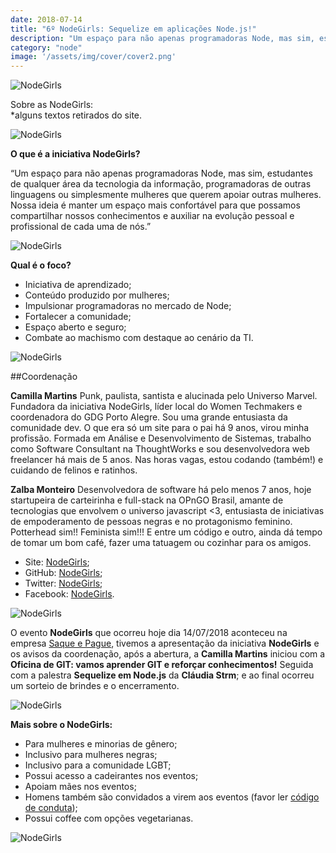 ```yaml
---
date: 2018-07-14
title: "6º NodeGirls: Sequelize em aplicações Node.js!"
description: "Um espaço para não apenas programadoras Node, mas sim, estudantes de qualquer área da tecnologia da informação, programadoras de outras linguagens ou simplesmente mulheres que querem apoiar outras mulheres."
category: "node"
image: '/assets/img/cover/cover2.png'
---
```


<div class="averageSize">

![NodeGirls](/assets/img/nodegirls.png)

</div>

Sobre as NodeGirls:  
*alguns textos retirados do site.

<div class="averageSize">

![NodeGirls](/assets/img/nodegirls1.jpg)

</div>

**O que é a iniciativa NodeGirls?**

“Um espaço para não apenas programadoras Node, mas sim, estudantes de qualquer área da tecnologia da informação, programadoras de outras linguagens ou simplesmente mulheres que querem apoiar outras mulheres.  
Nossa ideia é manter um espaço mais confortável para que possamos compartilhar nossos conhecimentos e auxiliar na evolução pessoal e profissional de cada uma de nós.”

<div class="averageSize">

![NodeGirls](/assets/img/nodegirls2.jpg)

</div>

**Qual é o foco?**

-   Iniciativa de aprendizado;
-   Conteúdo produzido por mulheres;
-   Impulsionar programadoras no mercado de Node;
-   Fortalecer a comunidade;
-   Espaço aberto e seguro;
-   Combate ao machismo com destaque ao cenário da TI.

<div class="averageSize">

![NodeGirls](/assets/img/nodegirls4.jpg)

</div>

##Coordenação

**Camilla Martins**
Punk, paulista, santista e alucinada pelo Universo Marvel. Fundadora da iniciativa NodeGirls, líder local do Women Techmakers e coordenadora do GDG Porto Alegre. Sou uma grande entusiasta da comunidade dev. O que era só um site para o pai há 9 anos, virou minha profissão. Formada em Análise e Desenvolvimento de Sistemas, trabalho como Software Consultant na ThoughtWorks e sou desenvolvedora web freelancer há mais de 5 anos. Nas horas vagas, estou codando (também!) e cuidando de felinos e ratinhos.

**Zalba Monteiro**
Desenvolvedora de software há pelo menos 7 anos, hoje startupeira de carteirinha e full-stack na OPnGO Brasil, amante de tecnologias que envolvem o universo javascript <3, entusiasta de iniciativas de empoderamento de pessoas negras e no protagonismo feminino. Potterhead sim!! Feminista sim!!! E entre um código e outro, ainda dá tempo de tomar um bom café, fazer uma tatuagem ou cozinhar para os amigos.

- Site: <a href="http://nodegirlscode.org" target="_blank" rel="nofollow, noreferrer,noopener,external">NodeGirls</a>;
- GitHub: <a href="https://github.com/NodeGirlsCode" target="_blank" rel="nofollow, noreferrer,noopener,external">NodeGirls</a>;
- Twitter: <a href="https://twitter.com/nodegirlscode" target="_blank" rel="nofollow, noreferrer,noopener,external">NodeGirls</a>;
- Facebook: <a href="https://www.facebook.com/nodegirls" target="_blank" rel="nofollow, noreferrer,noopener,external">NodeGirls</a>.

<div class="averageSize">

![NodeGirls](/assets/img/nodegirls6.jpg)

</div>

O evento **NodeGirls** que ocorreu hoje dia 14/07/2018 aconteceu na empresa <a href="https://www.saqueepague.com.br" target="_blank" rel="nofollow, noreferrer,noopener,external">Saque e Pague</a>, tivemos a apresentação da iniciativa **NodeGirls** e os avisos da coordenação, após a abertura, a **Camilla Martins** iniciou com a **Oficina de GIT: vamos aprender GIT e reforçar conhecimentos!** Seguida com a palestra **Sequelize em Node.js** da **Cláudia Strm**; e ao final ocorreu um sorteio de brindes e o encerramento.

<div class="averageSize">

![NodeGirls](/assets/img/nodegirls3.jpg)

</div>

**Mais sobre o NodeGirls:**

-   Para mulheres e minorias de gênero;
-   Inclusivo para mulheres negras;
-   Inclusivo para a comunidade LGBT;
-   Possui acesso a cadeirantes nos eventos;
-   Apoiam mães nos eventos;
-   Homens também são convidados a virem aos eventos (favor ler <a href="http://nodegirlscode.org/blog/post/codigo-de-conduta" target="_blank" rel="nofollow, noreferrer,noopener,external">código de conduta</a>);
-   Possui coffee com opções vegetarianas.

<div class="averageSize">

![NodeGirls](/assets/img/nodegirls5.jpg)

</div>
